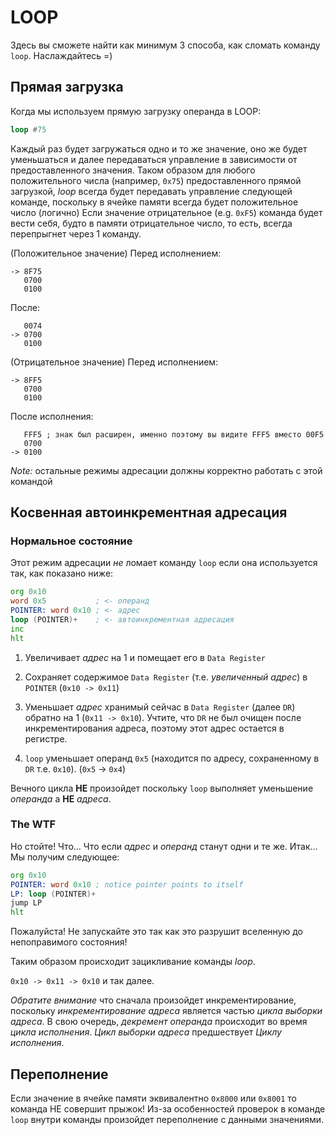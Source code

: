 # LOOP
Здесь вы сможете найти как минимум 3 способа, как сломать команду `loop`. Наслаждайтесь =)

## Прямая загрузка
Когда мы используем прямую загрузку операнда в LOOP:
```asm
loop #75
```

Каждый раз будет загружаться одно и то же значение, оно же будет уменьшаться и далее передаваться управление в зависимости от предоставленного значения.
Таком образом для любого положительного числа (например, `0x75`) предоставленного прямой загрузкой, *loop* всегда будет передавать управление следующей команде, поскольку в ячейке памяти всегда будет положительное число (логично)
Если значение отрицательное (e.g. `0xF5`) команда будет вести себя, будто в памяти отрицательное число, то есть, всегда перепрыгнет через 1 команду.

(Положительное значение) Перед исполнением:
```
-> 8F75
   0700
   0100
```
После:
```
   0074
-> 0700
   0100
```

(Отрицательное значение) Перед исполнением:
```
-> 8FF5
   0700
   0100
```
После исполнения:
```
   FFF5 ; знак был расширен, именно поэтому вы видите FFF5 вместо 00F5
   0700
-> 0100
```

*Note:* остальные режимы адресации должны корректно работать с этой командой

## Косвенная автоинкрементная адресация

### Нормальное состояние
Этот режим адресации *не* ломает команду `loop` если она используется так, как показано ниже:
```asm
org 0x10
word 0x5           ; <- операнд
POINTER: word 0x10 ; <- адрес
loop (POINTER)+    ; <- автоинкрементная адресация
inc
hlt
```
1. Увеличивает *адрес* на 1 и помещает его в `Data Register`

1. Сохраняет содержимое `Data Register` (т.е. *увеличенный адрес*) в `POINTER` (`0x10 -> 0x11`)

1. Уменьшает *адрес* хранимый сейчас в `Data Register` (далее `DR`) обратно на 1 (`0x11 -> 0x10`). Учтите, что `DR` не был очищен после инкрементирования адреса, поэтому этот адрес остается в регистре.

1. `loop` уменьшает операнд `0x5` (находится по адресу, сохраненному в `DR` т.е. `0x10`). (`0x5` -> `0x4`)

Вечного цикла **НЕ** произойдет поскольку `loop` выполняет уменьшение *операнда* а **НЕ** *адреса*.

### The WTF
Но стойте! Что... Что если *адрес* и *операнд* станут одни и те же.
Итак... Мы получим следующее:
```asm
org 0x10
POINTER: word 0x10 ; notice pointer points to itself
LP: loop (POINTER)+
jump LP
hlt
```
Пожалуйста! Не запускайте это так как это разрушит вселенную до непоправимого состояния!

Таким образом происходит зацикливание команды *loop*. 

`0x10 -> 0x11 -> 0x10` и так далее.

 *Обратите внимание* что сначала произойдет инкрементирование, поскольку *инкрементирование адреса* является частью *цикла выборки адреса*. В свою очередь, *декремент операнда* происходит во время *цикла исполнения*. *Цикл выборки адреса* предшествует *Циклу исполнения*. 

## Переполнение

Если значение в ячейке памяти эквивалентно `0x8000` или `0x8001` то команда НЕ совершит прыжок! Из-за особенностей проверок в команде `loop` внутри команды произойдет переполнение с данными значениями.
